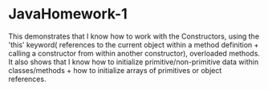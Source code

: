 # JavaHomework-1
This demonstrates that I know how to work with the Constructors, using the 'this' keyword( references to the current object within a method definition + calling a constructor from within another constructor), overloaded methods. It also shows that I know how to initialize primitive/non-primitive data within classes/methods + how to initialize arrays of primitives or object references.
